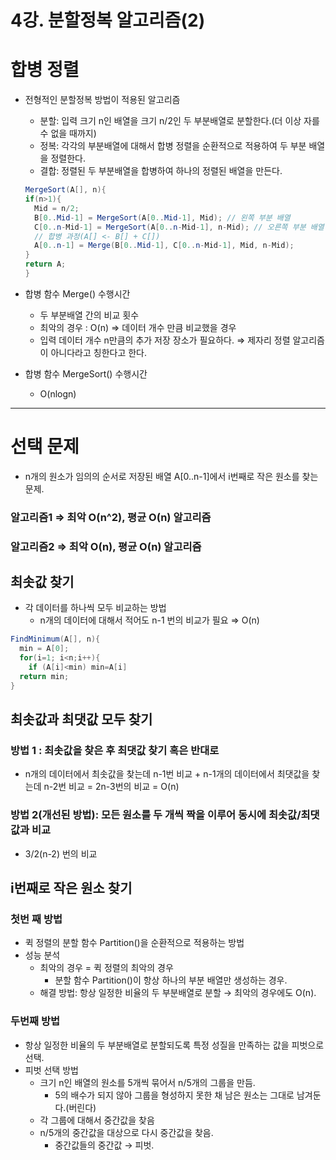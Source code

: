 # 4강. 분할정복 알고리즘(2)

# 합병 정렬

- 전형적인 분할정복 방법이 적용된 알고리즘
    - 분할: 입력 크기 n인 배열을 크기 n/2인 두 부분배열로 분할한다.(더 이상 자를 수 없을 때까지)
    - 정복: 각각의 부분배열에 대해서 합병 정렬을 순환적으로 적용하여 두 부분 배열을 정렬한다.
    - 결합: 정렬된 두 부분배열을 합병하여 하나의 정렬된 배열을 만든다.
    
    ```java
    MergeSort(A[], n){
    if(n>1){
      Mid = n/2;
      B[0..Mid-1] = MergeSort(A[0..Mid-1], Mid); // 왼쪽 부분 배열
      C[0..n-Mid-1] = MergeSort(A[0..n-Mid-1], n-Mid); // 오른쪽 부분 배열
      // 합병 과정(A[] <- B[] + C[])
      A[0..n-1] = Merge(B[0..Mid-1], C[0..n-Mid-1], Mid, n-Mid);
    }
    return A;
    }
    ```
    
- 합병 함수 Merge() 수행시간
    - 두 부분배열 간의 비교 횟수
    - 최악의 경우 : O(n) ⇒ 데이터 개수 만큼 비교했을 경우
    - 입력 데이터 개수 n만큼의 추가 저장 장소가 필요하다. ⇒ 제자리 정렬 알고리즘이 아니다라고 칭한다고 한다.
- 합병 함수 MergeSort() 수행시간
    - O(nlogn)

---

# 선택 문제

- n개의 원소가 임의의 순서로 저장된 배열 A[0..n-1]에서 i번째로 작은 원소를 찾는 문제.

### 알고리즘1 ⇒ 최악 O(n^2), 평균 O(n) 알고리즘

### 알고리즘2 ⇒ 최악 O(n), 평균 O(n) 알고리즘

## 최솟값 찾기

- 각 데이터를 하나씩 모두 비교하는 방법
    - n개의 데이터에 대해서 적어도 n-1 번의 비교가 필요 ⇒ O(n)

```java
FindMinimum(A[], n){
  min = A[0];
  for(i=1; i<n;i++){
    if (A[i]<min) min=A[i]
  return min;
}
```

## 최솟값과 최댓값 모두 찾기

### 방법 1 : 최솟값을 찾은 후 최댓값 찾기 혹은 반대로

- n개의 데이터에서 최솟값을 찾는데 n-1번 비교 + n-1개의 데이터에서 최댓값을 찾는데 n-2번 비교 = 2n-3번의 비교 = O(n)

### 방법 2(개선된 방법): 모든 원소를 두 개씩 짝을 이루어 동시에 최솟값/최댓값과 비교

- 3/2(n-2) 번의 비교

## i번째로 작은 원소 찾기

### 첫번 째 방법

- 퀵 정렬의 분할 함수 Partition()을 순환적으로 적용하는 방법
- 성능 분석
    - 최악의 경우 = 퀵 정렬의 최악의 경우
        - 분할 함수 Partition()이 항상 하나의 부분 배열만 생성하는 경우.
    - 해결 방법: 항상 일정한 비율의 두 부분배열로 분할 → 최악의 경우에도 O(n).

### 두번째 방법

- 항상 일정한 비율의 두 부분배열로 분할되도록 특정 성질을 만족하는 값을 피벗으로 선택.
- 피벗 선택 방법
    - 크기 n인 배열의 원소를 5개씩 묶어서 n/5개의 그룹을 만듬.
        - 5의 배수가 되지 않아 그룹을 형성하지 못한 채 남은 원소는 그대로 남겨둔다.(버린다)
    - 각 그룹에 대해서 중간값을 찾음
    - n/5개의 중간값을 대상으로 다시 중간값을 찾음.
        - 중간값들의 중간값 → 피벗.
